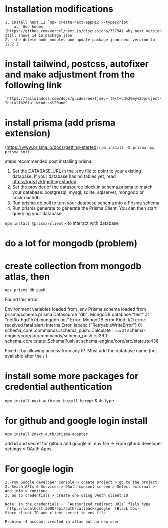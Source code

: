 # Installation modifications

    1. install next 12 `npx create-next-app@12 --typescript`
        a. `God knows (https://github.com/vercel/next.js/discussions/35794) why next version still shows 14 in package.json`
    2.  the delete node_modules and update package.json next version to 12.2.2

# install tailwind, postcss, autofixer and make adjustment from the following link

    `https://tailwindcss.com/docs/guides/nextjs#:~:text=cd%20my%2Dproject-,Install%20Tailwind%20CSS,-Install%20tailwindcss%20and`

# install prisma (add prisma extension)

(https://www.prisma.io/docs/getting-started)
`npm install -D prisma`
`npx prisma init`

steps recommended post installing prisna:

1. Set the DATABASE_URL in the .env file to point to your existing database. If your database has no tables yet, read https://pris.ly/d/getting-started
2. Set the provider of the datasource block in schema.prisma to match your database: postgresql, mysql, sqlite, sqlserver, mongodb or cockroachdb.
3. Run prisma db pull to turn your database schema into a Prisma schema.
4. Run prisma generate to generate the Prisma Client. You can then start querying your database.

`npm install @prisma/client` - to interact with database

# do a lot for mongodb (problem)

# create collection from mongodb atlas, then

`npx prisma db push`

Found this error

Environment variables loaded from .env
Prisma schema loaded from prisma/schema.prisma
Datasource "db": MongoDB database "test" at "netflix.hgd1h7d.mongodb.net"
Error: MongoDB error
Kind: I/O error: received fatal alert: InternalError, labels: {"RetryableWriteError"}
0: schema_core::commands::schema_push::Calculate `from`
at schema-engine/core/src/commands/schema_push.rs:29
1: schema_core::state::SchemaPush
at schema-engine/core/src/state.rs:436

Fixed it by allowing access from any IP.
Must add the database name (not available after the / )

# install some more packages for credential authentication

`npm install next-auth`
`npm install bcrypt` & its type

# for github and google login install

`npm install @next-auth/prisma-adapter`

add id and secret for github and google in .env file
-> From github developer settings > OAuth Apps

# For google login

    1.From Google developer console > create project > go to the project
    2. Seach APIs & Services > OAuth consent screen > Select external > Add info > continue
    3. Go to credentials > create one using OAuth client ID

    Note: In the credentials -  `Authorized redirect URIs` fiels type `http://localhost:3000/api/auth/callback/google` (Black box)
    Store client ID and client secret in env file

`Problem -4 account created in atlas but no new user`
